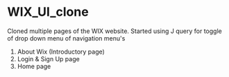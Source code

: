 # WIX_UI_clone
Cloned multiple pages of the WIX website. Started using J query for toggle of drop down menu of navigation menu's

1. About Wix (Introductory page) 
2. Login & Sign Up page
3. Home page
